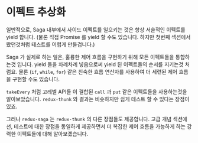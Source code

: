 # 이펙트 추상화


일반적으로, Saga 내부에서 사이드 이펙트를 일으키는 것은 항상 서술적인 이펙트를 yield 합니다. (물론 직접 Promise 를 yield 할 수도 있습니다. 하지만 첫번째 섹션에서 봤던것처럼 테스트를 어렵게 만들겁니다.)
<!--To generalize, triggering Side Effects from inside a Saga is always done by yielding some declarative Effect. (You can also yield Promise directly, but this will make testing difficult as we saw in the first section.)-->

Saga 가 실제로 하는 일은, 훌륭한 제어 흐름을 구현하기 위해 모든 이펙트들을 통합하는것 입니다. yield 들을 차례차례 넣음으로써 yield 된 이펙트들의 순서를 지키는것 처럼요. 물론 (`if`, `while`, `for`) 같은 친숙한 흐름 연산자를 사용하여 더 세련된 제어 흐름을 구현할 수도 있습니다.
<!--What a Saga does is actually compose all those Effects together to implement the desired control flow. The simplest example is to sequence yielded Effects by just putting the yields one after another. You can also use the familiar control flow operators (`if`, `while`, `for`) to implement more sophisticated control flows.-->


`takeEvery` 처럼 고레벨 API들 이 결합된 `call` 과 `put` 같은 이펙트들을 사용하는것을 알아보았습니다. `redux-thunk` 와 결과는 비슷하지만 쉽게 테스트 할 수 있다는 장점이 있죠.
<!--We saw that using Effects like `call` and `put`, combined with high-level APIs like `takeEvery` allows us to achieve the same things as `redux-thunk`, but with the added benefit of easy testability.-->

그러나 `redux-saga` 는 `redux-thunk` 의 다른 장점들도 제공합니다. 고급 개념 섹션에선, 테스트에 대한 장점을 동일하게 제공하면서 더 복잡한 제어 흐름을 가능하게 하는 강력한 이펙트들에 대해 알아보겠습니다.
<!--But `redux-saga` provides another advantage over `redux-thunk`. In the Advanced section you'll encounter some more powerful Effects that let you express complex control flows while still allowing the same testability benefit.-->
